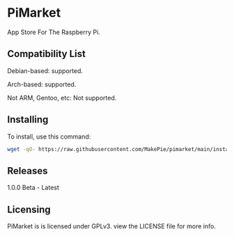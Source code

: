 # PiMarket
App Store For The Raspberry Pi.
## Compatibility List
Debian-based: supported.

Arch-based: supported.

Not ARM, Gentoo, etc: Not supported.

## Installing
To install, use this command:

```bash
wget -qO- https://raw.githubusercontent.com/MakePie/pimarket/main/install | bash
```

## Releases
1.0.0 Beta - Latest

## Licensing
PiMarket is is licensed under GPLv3. view the LICENSE file for more info.
